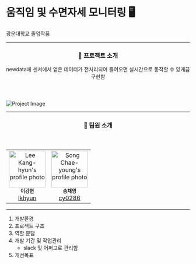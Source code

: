 # 움직임 및 수면자세 모니터링 🖥
광운대학교 졸업작품

---
<header>
    <h3> 🌱 프로젝트 소개 </h3>
    <p>newdata에 센서에서 얻은 데이터가 전처리되어 들어오면 실시간으로 동작할 수 있게끔 구현함</p>
</header>
<img src="https://github.com/user-attachments/assets/5efc1752-a8fe-4973-b87c-792bf622d8a7" alt="Project Image">


---
<header>
    <h3> 🌱 팀원 소개 </h3>
    
</header>
  
<table>
  <tbody>
    <tr>
      <td align="center">
  <img src="https://avatars.githubusercontent.com/u/102892446?v=4" width="100px;" alt="Lee Kang-hyun's profile photo"/><br />
  <sub><b>이강현</b></sub><br />
  <a href="https://github.com/lkhyun">lkhyun</a>
</td>
      <td align="center">
  <img src="https://avatars.githubusercontent.com/u/112750856?v=4" width="100px;" alt="Song Chae-young's profile photo"/><br />
  <sub><b>송채영</b></sub><br />
  <a href="https://github.com/cy0286">cy0286</a>
</td>
    </tr>
  </tbody>
</table>

---
1. 개발환경
2. 프로젝트 구조
3. 역할 분담
4. 개발 기간 및 작업관리
   - slack 및 어쩌고로 관리함
5. 개선목표
